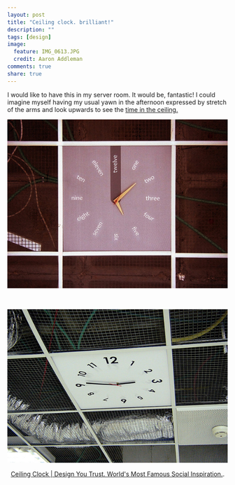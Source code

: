 ```yaml
---
layout: post
title: "Ceiling clock. brilliant!"
description: ""
tags: [design]
image:
  feature: IMG_0613.JPG
  credit: Aaron Addleman
comments: true
share: true
---
```



<p>I would like to have this in my server room. It would be, fantastic! I could imagine myself having my usual yawn in the afternoon expressed by stretch of the arms and look upwards to see the&nbsp;<a href="http://designyoutrust.com/2008/12/05/ceiling-clock/">time in the ceiling.</a>
<a href="http://designyoutrust.com/2008/12/05/ceiling-clock/"></a>
&nbsp;
</p>
<p style="text-align: center;"><a href="http://designyoutrust.com/2008/12/05/ceiling-clock/"><img src="/assets/files/wallc1.jpg" alt="" href="/assets/files/wallc1.jpg"></a></p>
&nbsp;
&nbsp;
<p style="text-align: center;"><a href="http://designyoutrust.com/2008/12/05/ceiling-clock/"><img src="/assets/files/wallc2.jpg" alt="" href="/assets/files/wallc2.jpg"></a></p>
&nbsp;
<a href="http://designyoutrust.com/2008/12/05/ceiling-clock/">Ceiling Clock | Design You Trust. World's Most Famous Social Inspiration.</a>.
